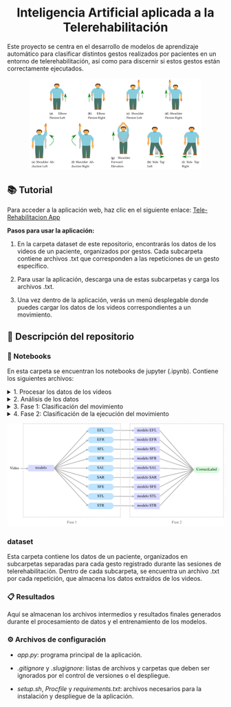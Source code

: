 <h1 align="center"> Inteligencia Artificial aplicada a la Telerehabilitación </h1>

Este proyecto se centra en el desarrollo de modelos de aprendizaje automático para clasificar distintos gestos realizados por pacientes en un entorno de telerehabilitación, así como para discernir si estos gestos están correctamente ejecutados.

<p align="center">
  <img src="/Imagenes/gestures.png" width="400" title="Ejercicios rehabilitación">
</p>

## 📚 Tutorial

Para acceder a la aplicación web, haz clic en el siguiente enlace: [Tele-Rehabilitacion App](https://tele-rehabilitation-app-0bccfa1c526d.herokuapp.com/)

**Pasos para usar la aplicación:**

1. En la carpeta dataset de este repositorio, encontrarás los datos de los videos de un paciente, organizados por gestos. Cada subcarpeta contiene archivos .txt que corresponden a las repeticiones de un gesto específico.

2. Para usar la aplicación, descarga una de estas subcarpetas y carga los archivos .txt.

3. Una vez dentro de la aplicación, verás un menú desplegable donde puedes cargar los datos de los videos correspondientes a un movimiento.


## 📁 Descripción del repositorio

### 📓 Notebooks
En esta carpeta se encuentran los notebooks de jupyter (.ipynb). Contiene los siguientes archivos:

<details>
<summary>1. Procesar los datos de los videos</summary>
  
* Descripción: Este notebook procesa archivos de datos de video en formato crudo, extrayendo información esencial sobre cada grabación, como la ID del sujeto, el número de repetición, la precisión del gesto, y la posición de los puntos clave del cuerpo. Seguidamente calcula el ángulo entre disintos puntos del cuepro, y por último se realizan cálculos estadísticos (mínimo, máximo, desviación estándar, media, etc.) sobre los ángulos.  
* Salida: Genera tres archivos CSV:\
  _ *raw_pacientes.csv*: Contiene información detallada sobre cada grabación.\
  _ *angles.csv*: Incluye ángulos calculados entre keypoints.\
  _ *medidasPerRepetition.csv*: contiene una fila por repetición y gesto, que incluye estadísticas para cada ángulo calculado.

</details>

<details><summary>2. Análisis de los datos</summary>

* Descripción: análisis exploratorio de los datos procesados. Incluye visualizaciones como gráficos de barras para ver la distribución de sujetos por gesto y estado de ejecución, y gráficos de líneas para analizar los ángulos de los movimientos a lo largo del tiempo.
</details>

<details><summary>3. Fase 1: Clasificación del movimiento</summary>

* Descripción: Implementa, entrena y evalúa modelos de clasificación para identificar el tipo de gesto realizado por el paciente. Este notebook establece las bases para la clasificación de gestos en etapas posteriores.
* Salida: *modelo_fase1.sav*,  archivo que guarda el pipeline completo de clasificación entrenado, incluyendo tanto el preprocesamiento como el modelo final
</details>

<details><summary>4. Fase 2: Clasificación de la ejecución del movimiento</summary>

* Descripción: para cada tipo de gesto identificado en la Fase 1, se desarrollan modelos de clasificación separados, para determinar si un gesto es ejecutado de manera correcta o incorrecta.
* Salida:\
  _ Los resultados detallados del ajuste de modelos tras aplicar varias técnica de balanceo de datos se almacenan en el archivo *Results_imblearn.txt* \
  _ Nueve archivos *.sav*, uno para cada gesto, que almacenan el pipeline completo de clasificación entrenado, incluyendo tanto el preprocesamiento como el modelo final.
  

</details>

<p align="center">
  <img src="/Imagenes/esquema_modelos.png" width="600" title="Esquema fases">
</p>

### dataset

Esta carpeta contiene los datos de un paciente, organizados en subcarpetas separadas para cada gesto registrado durante las sesiones de telerehabilitación. Dentro de cada subcarpeta, se encuentra un archivo .txt por cada repetición, que almacena los datos extraídos de los videos.

### 📋 Resultados
Aquí se almacenan los archivos intermedios y resultados finales generados durante el procesamiento de datos y el entrenamiento de los modelos.

### ⚙️ Archivos de configuración

* *app.py*: programa principal de la aplicación.
 
* *.gitignore* y *.slugignore*: listas de archivos y carpetas que deben ser ignorados por el control de versiones o el despliegue.

* *setup.sh*, *Procfile* y *requirements.txt*: archivos necesarios para la instalación y despliegue de la aplicación.


